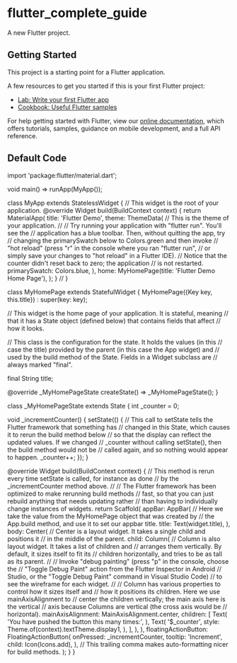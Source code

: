 # flutter_complete_guide

A new Flutter project.

## Getting Started

This project is a starting point for a Flutter application.

A few resources to get you started if this is your first Flutter project:

- [Lab: Write your first Flutter app](https://flutter.dev/docs/get-started/codelab)
- [Cookbook: Useful Flutter samples](https://flutter.dev/docs/cookbook)

For help getting started with Flutter, view our
[online documentation](https://flutter.dev/docs), which offers tutorials,
samples, guidance on mobile development, and a full API reference.

## Default Code
import 'package:flutter/material.dart';

void main() => runApp(MyApp());

class MyApp extends StatelessWidget {
// This widget is the root of your application.
@override
Widget build(BuildContext context) {
  return MaterialApp(
    title: 'Flutter Demo',
    theme: ThemeData(
      // This is the theme of your application.
      //
      // Try running your application with "flutter run". You'll see the
      // application has a blue toolbar. Then, without quitting the app, try
      // changing the primarySwatch below to Colors.green and then invoke
      // "hot reload" (press "r" in the console where you ran "flutter run",
      // or simply save your changes to "hot reload" in a Flutter IDE).
      // Notice that the counter didn't reset back to zero; the application
      // is not restarted.
      primarySwatch: Colors.blue,
    ),
    home: MyHomePage(title: 'Flutter Demo Home Page'),
  );
}
// }

class MyHomePage extends StatefulWidget {
MyHomePage({Key key, this.title}) : super(key: key);

// This widget is the home page of your application. It is stateful, meaning
// that it has a State object (defined below) that contains fields that affect
// how it looks.

// This class is the configuration for the state. It holds the values (in this
// case the title) provided by the parent (in this case the App widget) and
// used by the build method of the State. Fields in a Widget subclass are
// always marked "final".

final String title;

@override
_MyHomePageState createState() => _MyHomePageState();
 }

 class _MyHomePageState extends State<MyHomePage> {
int _counter = 0;

void _incrementCounter() {
  setState(() {
    // This call to setState tells the Flutter framework that something has
    // changed in this State, which causes it to rerun the build method below
    // so that the display can reflect the updated values. If we changed
    // _counter without calling setState(), then the build method would not be
    // called again, and so nothing would appear to happen.
    _counter++;
  });
}

@override
Widget build(BuildContext context) {
  // This method is rerun every time setState is called, for instance as done
  // by the _incrementCounter method above.
  //
  // The Flutter framework has been optimized to make rerunning build methods
  // fast, so that you can just rebuild anything that needs updating rather
  // than having to individually change instances of widgets.
  return Scaffold(
    appBar: AppBar(
      // Here we take the value from the MyHomePage object that was created by
      // the App.build method, and use it to set our appbar title.
      title: Text(widget.title),
    ),
    body: Center(
      // Center is a layout widget. It takes a single child and positions it
      // in the middle of the parent.
      child: Column(
        // Column is also layout widget. It takes a list of children and
        // arranges them vertically. By default, it sizes itself to fit its
        // children horizontally, and tries to be as tall as its parent.
        //
        // Invoke "debug painting" (press "p" in the console, choose the
        // "Toggle Debug Paint" action from the Flutter Inspector in Android
        // Studio, or the "Toggle Debug Paint" command in Visual Studio Code)
        // to see the wireframe for each widget.
        //
        // Column has various properties to control how it sizes itself and
        // how it positions its children. Here we use mainAxisAlignment to
        // center the children vertically; the main axis here is the vertical
        // axis because Columns are vertical (the cross axis would be
        // horizontal).
        mainAxisAlignment: MainAxisAlignment.center,
        children: <Widget>[
          Text(
            'You have pushed the button this many times:',
          ),
          Text(
            '$_counter',
            style: Theme.of(context).textTheme.display1,
          ),
        ],
      ),
    ),
    floatingActionButton: FloatingActionButton(
      onPressed: _incrementCounter,
      tooltip: 'Increment',
      child: Icon(Icons.add),
    ), // This trailing comma makes auto-formatting nicer for build methods.
  );
}
}
